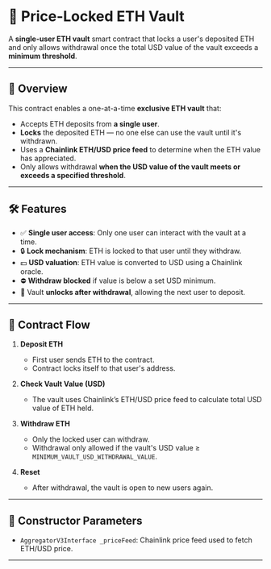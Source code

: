 # 🔐 Price-Locked ETH Vault

A **single-user ETH vault** smart contract that locks a user's deposited ETH and only allows withdrawal once the total USD value of the vault exceeds a **minimum threshold**.

---

## 🧩 Overview

This contract enables a one-at-a-time **exclusive ETH vault** that:

- Accepts ETH deposits from **a single user**.
- **Locks** the deposited ETH — no one else can use the vault until it's withdrawn.
- Uses a **Chainlink ETH/USD price feed** to determine when the ETH value has appreciated.
- Only allows withdrawal **when the USD value of the vault meets or exceeds a specified threshold**.

---

## 🛠️ Features

- ✅ **Single user access**: Only one user can interact with the vault at a time.
- 🔒 **Lock mechanism**: ETH is locked to that user until they withdraw.
- 💵 **USD valuation**: ETH value is converted to USD using a Chainlink oracle.
- ⛔ **Withdraw blocked** if value is below a set USD minimum.
- 🔁 Vault **unlocks after withdrawal**, allowing the next user to deposit.

---

## 📄 Contract Flow

1. **Deposit ETH**  
   - First user sends ETH to the contract.  
   - Contract locks itself to that user's address.

2. **Check Vault Value (USD)**  
   - The vault uses Chainlink’s ETH/USD price feed to calculate total USD value of ETH held.

3. **Withdraw ETH**  
   - Only the locked user can withdraw.  
   - Withdrawal only allowed if the vault's USD value ≥ `MINIMUM_VAULT_USD_WITHDRAWAL_VALUE`.

4. **Reset**  
   - After withdrawal, the vault is open to new users again.

---

## 🔧 Constructor Parameters

- `AggregatorV3Interface _priceFeed`: Chainlink price feed used to fetch ETH/USD price.

---